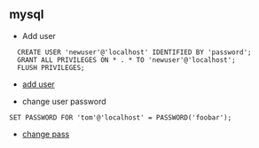 ## mysql

* Add user
```
  CREATE USER 'newuser'@'localhost' IDENTIFIED BY 'password';
  GRANT ALL PRIVILEGES ON * . * TO 'newuser'@'localhost';
  FLUSH PRIVILEGES;
```

* [add user](https://www.digitalocean.com/community/tutorials/how-to-create-a-new-user-and-grant-permissions-in-mysql)

* change user password
```
SET PASSWORD FOR 'tom'@'localhost' = PASSWORD('foobar');
```
* [change pass](https://www.cyberciti.biz/faq/mysql-change-user-password/)
